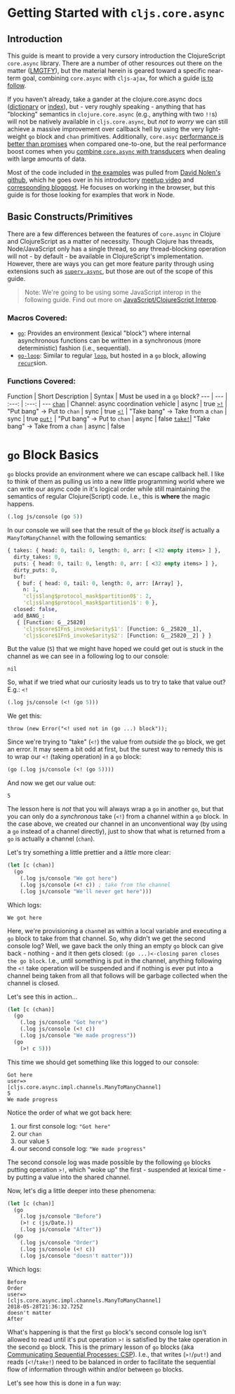 # Getting Started with `cljs.core.async`

## Introduction

This guide is meant to provide a very cursory introduction the ClojureScript `core.async` library. There are a number of other resources out there on the matter ([LMGTFY](https://www.google.com/search?rlz=1C1CHFX_enUS685US685&ei=h08MW9vEMJC50PEP5_WUaA&q=cljs+core.async+clojurescript&oq=cljs+core.async+clojurescript&gs_l=psy-ab.3..35i39k1.13036.16452.0.16719.20.17.1.0.0.0.300.2341.0j7j3j1.11.0....0...1.1.64.psy-ab..10.10.1848...0i22i30k1j33i160k1.0.O0OV63yLtr0)), but the material herein is geared toward a specific near-term goal, combining `core.async` with `cljs-ajax`, for which a guide [is to follow](../http-async/guide-async-http.md).

If you haven't already, take a gander at the clojure.core.async docs ([dictionary](https://clojure.github.io/core.async/) or [index](https://clojuredocs.org/clojure.core.async)), but - very roughly speaking - anything that has "blocking" semantics in `clojure.core.async` (e.g., anything with two `!!`s) will not be natively available in `cljs.core.async`, but *not to worry* we can still achieve a massive improvement over callback hell by using the very light-weight `go` block and `chan` primitives. Additionally, `core.asyc` [performance is better than promises](http://swannodette.github.io/2013/08/23/make-no-promises) when compared one-to-one, but the real performance boost comes when you [combine `core.async` with transducers](https://blog.venanti.us/using-transducers-with-core-async-clojurescript/) when dealing with large amounts of data.

Most of the code included in [the examples](./core.cljs) was pulled from [David Nolen's github](https://github.com/swannodette/swannodette.github.com/blob/master/code/blog/src/blog/csp/core.cljs), which he goes over in his introductory [meetup video](https://www.youtube.com/watch?v=AhxcGGeh5ho) and [corresponding blogpost](http://swannodette.github.io/2013/07/12/communicating-sequential-processes). He focuses on working in the browser, but this guide is for those looking for examples that work in Node.

## Basic Constructs/Primitives

There are a few differences between the features of `core.async` in Clojure and ClojureScript as a matter of necessity. Though Clojure has threads, Node/JavaScript only has a single thread, so any thread-blocking operation will not - by default - be available in ClojureScript's implementation. However, there are ways you can get more feature parity through using extensions such as [`superv.async`](https://github.com/replikativ/superv.async), but those are out of the scope of this guide.

> Note: We're going to be using some JavaScript interop in the following guide. Find out more on [JavaScript/ClojureScript Interop](http://www.spacjer.com/blog/2014/09/12/clojurescript-javascript-interop/).

### Macros Covered:
- [`go`](https://clojuredocs.org/clojure.core.async/go): Provides an environment (lexical "block") where internal asynchronous functions can be written in a synchronous (more deterministic) fashion (i.e., sequential).
- [`go-loop`](https://clojuredocs.org/clojure.core.async/go-loop): Similar to regular [`loop`](https://clojuredocs.org/clojure.core/loop), but hosted in a `go` block, allowing [`recur`](https://clojuredocs.org/clojure.core/recur)sion.

### Functions Covered:

Function | Short Description | Syntax | Must be used in a `go` block?
--- | --- | :---: | :---: | ---
[`chan`](https://clojuredocs.org/clojure.core.async/chan) | Channel: async coordination vehicle | async | true
[`>!`](https://clojuredocs.org/clojure.core.async/>!) | "Put bang" -> Put to `chan` | sync | true
[`<!`](https://clojuredocs.org/clojure.core.async/>!) | "Take bang" -> Take from a `chan` | sync | true
[`put!`](https://clojuredocs.org/clojure.core.async/put!) | "Put bang" -> Put to `chan` | async | false
[`take!`](https://clojuredocs.org/clojure.core.async/take!)| "Take bang" -> Take from a `chan` | async | false

# `go` Block Basics

`go` blocks provide an environment where we can escape callback hell. I like to think of them as pulling us into a new little programming world where we can write our async code in it's logical order while still maintaining the semantics of regular Clojure(Script) code. I.e., this is **where** the magic happens.

```clj
(.log js/console (go 5))
```
In our console we will see that the result of the `go` block *itself* is actually a `ManyToManyChannel` with the following semantics:
```clj
{ takes: { head: 0, tail: 0, length: 0, arr: [ <32 empty items> ] },
  dirty_takes: 0,
  puts: { head: 0, tail: 0, length: 0, arr: [ <32 empty items> ] },
  dirty_puts: 0,
  buf:
   { buf: { head: 0, tail: 0, length: 0, arr: [Array] },
     n: 1,
     'cljs$lang$protocol_mask$partition0$': 2,
     'cljs$lang$protocol_mask$partition1$': 0 },
  closed: false,
  add_BANG_:
   { [Function: G__25820]
     'cljs$core$IFn$_invoke$arity$1': [Function: G__25820__1],
     'cljs$core$IFn$_invoke$arity$2': [Function: G__25820__2] } }
```
But the value (`5`) that we might have hoped we could get out is stuck in the channel as we can see in a following log to our console:
```
nil
```

So, what if we tried what our curiosity leads us to try to take that value out? E.g.: `<!`
```clj
(.log js/console (<! (go 5)))
```
We get this:
```
throw (new Error("<! used not in (go ...) block"));
```

Since we're trying to "take" (`<!`) the value from *outside* the `go` block, we get an error. It may seem a bit odd at first, but the surest way to remedy this is to wrap our `<!` (taking operation) in a `go` block:

```clj
(go (.log js/console (<! (go 5))))
```
And now we get our value out:
```
5
```

The lesson here is *not* that you will always wrap a `go` in another `go`, but that you can only do a *synchronous* take (`<!`) from a channel within a `go` block. In the case above, we created our channel in an unconventional way (by using a `go` instead of a channel directly), just to show that what is returned from a `go` is actually a channel (`chan`).

Let's try something a little prettier and a *little* more clear:
```clj
(let [c (chan)]
  (go
    (.log js/console "We got here")
    (.log js/console (<! c)) ; take from the channel
    (.log js/console "We'll never get here")))
```
Which logs:
```
We got here
```

Here, we're provisioning a `chan`nel as within a local variable and executing a `go` block to take from that channel. So, why didn't we get the second console log? Well, we gave back the only thing an empty `go` block can give back - nothing - and it then gets closed: `(go ...)<-closing paren closes the go block`. I.e., until something is put in the channel, anything following the `<!` take operation will be suspended and if nothing is ever put into a  channel being taken from all that follows will be garbage collected when the channel is closed.

Let's see this in action...


```clj
(let [c (chan)]
  (go
    (.log js/console "Got here")
    (.log js/console (<! c))
    (.log js/console "We made progress"))
  (go
    (>! c 5)))
```

This time we should get something like this logged to our console:
```
Got here
user=>
[cljs.core.async.impl.channels.ManyToManyChannel]
5
We made progress
```
Notice the order of what we got back here:
1) our first console log: `"Got here"`
2) our `chan`
3) our value `5`
4) our second console log: `"We made progress"`

The second console log was made possible by the following `go` blocks putting operation `>!`, which "woke up" the first - suspended at lexical time - by putting a value into the shared channel.

Now, let's dig a little deeper into these phenomena:

```clj
(let [c (chan)]
  (go
    (.log js/console "Before")
    (>! c (js/Date.))
    (.log js/console "After"))
  (go
    (.log js/console "Order")
    (.log js/console (<! c))
    (.log js/console "doesn't matter")))
```
Which logs:
```
Before
Order
user=>
[cljs.core.async.impl.channels.ManyToManyChannel]
2018-05-28T21:36:32.725Z
doesn't matter
After
```
What's happening is that the first `go` block's second console log isn't allowed to read until it's put operation `>!` is satisfied by the take operation in the second `go` block. This is the primary lesson of `go` blocks (aka [Communicating Sequential Processes: CSP](https://en.wikipedia.org/wiki/Communicating_sequential_processes)). I.e., that  writes (`>!`/`put!`) and reads (`<!`/`take!`) need to be balanced in order to facilitate the sequential flow of information through within and/or between `go` blocks.

Let's see how this is done in a fun way:

```clj
